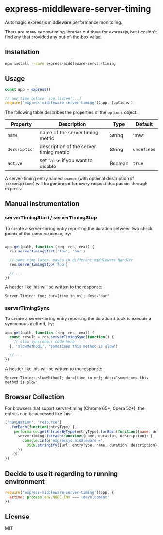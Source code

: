 # express-middleware-server-timing

Automagic expressjs middleware performance monitoring.

There are many server-timing libraries out there for expressjs, but I couldn't find any that provided any out-of-the-box value. 

## Installation

```sh
npm install --save express-middleware-server-timing
```

## Usage

```js
const app = express()

// any time before `app.listen(...)`
require('express-middleware-server-timing')(app, [options])
```

The following table describes the properties of the `options` object.

| Property      | Description                             | Type   | Default     |
|---------------|-----------------------------------------|--------|-------------|
| `name`        | name of the server timing metric        | String | 'mw'        |
| `description` | description of the server timing metric | String | `undefined` |
| `active`      | set `false` if you want to disable      | Boolean| `true`      |

A server-timing entry named `<name>` (with optional description of `<description>`) will be generated for every request that passes through express.

## Manual instrumentation

### serverTimingStart / serverTimingStop
To create a server-timing entry reporting the duration between two check points of the same response, try:

```javascript

app.get(path, function (req, res, next) {
  res.serverTimingStart('foo', 'bar')

  // some time later, maybe in different middleware handler
  res.serverTimingStop('foo')

  // ...
})
```
A header like this will be written to the response:
```
Server-Timing: foo; dur=[time in ms]; desc="bar"
```

### serverTimingSync
To create a server-timing entry reporting the duration it took to execute a syncronous method, try:
```javascript
app.get(path, function (req, res, next) {
  const result = res.serverTimingSync(function() {
    // slow syncronous code here
  }, 'slowMethod1', 'sometimes this method is slow')

  // ...
})
```

A header like this will be written to the response:
```
Server-Timing: slowMethod1; dur=[time in ms]; desc="sometimes this method is slow"
```

## Browser Collection

For browsers that suport server-timing (Chrome 65+, Opera 52+), the entries can be accessed like this:
```javascript
['navigation', 'resource']
  .forEach(function(entryType) {
    performance.getEntriesByType(entryType).forEach(function({name: url, serverTiming}) {
      serverTiming.forEach(function({name, duration, description}) {
        console.info('expressjs middleware =',
          JSON.stringify({url, entryType, name, duration, description}, null, 2))
      })
    })
})
```

## Decide to use it regarding to running environment

```javascript
require('express-middleware-server-timing')(app, {
  active: process.env.NODE_ENV === 'development'
})
```

## License

MIT
